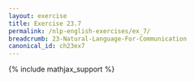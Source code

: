 ```yaml
---
layout: exercise
title: Exercise 23.7
permalink: /nlp-english-exercises/ex_7/
breadcrumb: 23-Natural-Language-For-Communication
canonical_id: ch23ex7
---
```


{% include mathjax_support %}
